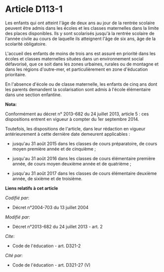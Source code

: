 # Article D113-1

Les enfants qui ont atteint l'âge de deux ans au jour de la rentrée scolaire peuvent être admis dans les écoles et les
classes maternelles dans la limite des places disponibles. Ils y sont scolarisés jusqu'à la rentrée scolaire de l'année
civile au cours de laquelle ils atteignent l'âge de six ans, âge de la scolarité obligatoire.

L'accueil des enfants de moins de trois ans est assuré en priorité dans les écoles et classes maternelles situées dans un
environnement social défavorisé, que ce soit dans les zones urbaines, rurales ou de montagne et dans les régions d'outre-mer,
et particulièrement en zone d'éducation prioritaire.

En l'absence d'école ou de classe maternelle, les enfants de cinq ans dont les parents demandent la scolarisation sont admis
à l'école élémentaire dans une section enfantine.

**Nota:**

Conformément au décret n° 2013-682 du 24 juillet 2013, article 5 : ces dispositions entrent en vigueur à compter du 1er
septembre 2014.

Toutefois, les dispositions de l'article, dans leur rédaction en vigueur antérieurement à cette dernière date demeurent
applicables :

- jusqu'au 31 août 2015 dans les classes de cours préparatoire, de cours moyen première année et de cinquième ;

- jusqu'au 31 août 2016 dans les classes de cours élémentaire première année, de cours moyen deuxième année et de quatrième ;

- jusqu'au 31 août 2017 dans les classes de cours élémentaire deuxième année, de sixième et de troisième.

**Liens relatifs à cet article**

_Codifié par_:

  - Décret n°2004-703 du 13 juillet 2004

_Modifié par_:

  - Décret n°2013-682 du 24 juillet 2013 - art. 2

_Cite_:

  - Code de l'éducation - art. D321-2

_Cité par_:

  - Code de l'éducation - art. D321-27 (V)
